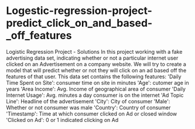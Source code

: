 # Logestic-regression-project-predict_click_on_and_based-_off_features
Logistic Regression Project - Solutions In this project working with a fake advertising data set, indicating whether or not a particular internet user clicked on an Advertisement on a company website. We will try to create a model that will predict whether or not they will click on an ad based off the features of that user.  This data set contains the following features:  'Daily Time Spent on Site': consumer time on site in minutes 'Age': cutomer age in years 'Area Income': Avg. Income of geographical area of consumer 'Daily Internet Usage': Avg. minutes a day consumer is on the internet 'Ad Topic Line': Headline of the advertisement 'City': City of consumer 'Male': Whether or not consumer was male 'Country': Country of consumer 'Timestamp': Time at which consumer clicked on Ad or closed window 'Clicked on Ad': 0 or 1 indicated clicking on Ad

